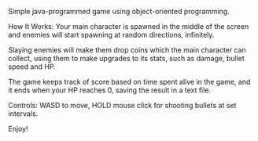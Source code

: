 Simple java-programmed game using object-oriented programming.

How It Works:
Your main character is spawned in the middle of the screen and enemies will start spawning at random directions, infinitely.

Slaying enemies will make them drop coins which the main character can collect, using them to make upgrades to its stats, such as damage, bullet speed and HP.

The game keeps track of score based on time spent alive in the game, and it ends when your HP reaches 0, saving the result in a text file.

Controls:
WASD to move, HOLD mouse click for shooting bullets at set intervals.

Enjoy!
